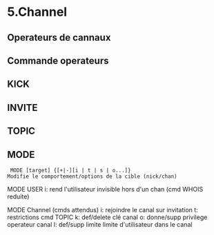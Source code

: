 # 5.Channel



## Operateurs de cannaux 

## Commande operateurs

## KICK
## INVITE
## TOPIC 
## MODE
     MODE [target] {[+|-][i | t | s | o...]} 
	Modifie le comportement/options de la cible (nick/chan)

MODE USER
	i: rend l'utilisateur invisible hors d'un chan (cmd WHOIS reduite)

MODE Channel (cmds attendus)
	i: rejoindre le canal sur invitation
	t: restrictions cmd TOPIC
	k: def/delete clé canal 
	o: donne/supp privilege operateur canal
	l: def/supp limite limite d'utilisateur dans le canal
